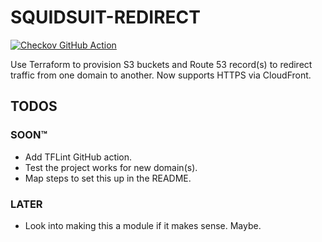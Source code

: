 # SQUIDSUIT-REDIRECT

[![Checkov GitHub Action](https://github.com/squidsuit/dns-forwarder/actions/workflows/github-action-workflow.yml/badge.svg)](https://github.com/squidsuit/dns-forwarder/actions/workflows/github-action-workflow.yml)

Use Terraform to provision S3 buckets and Route 53 record(s) to redirect traffic from one domain to another. Now supports HTTPS via CloudFront.

## TODOS

### SOON:tm:

- Add TFLint GitHub action.
- Test the project works for new domain(s).
- Map steps to set this up in the README.

### LATER

- Look into making this a module if it makes sense. Maybe.